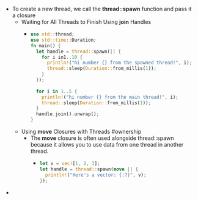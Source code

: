 - To create a new thread, we call the **thread::spawn** function and pass it a closure
	- Waiting for All Threads to Finish Using **join** Handles
		- ```rust
		  use std::thread;
		  use std::time::Duration;
		  fn main() {
		    let handle = thread::spawn(|| {
		      for i in1..10 {
		        println!("hi number {} from the spawned thread!", i); 
		        thread::sleep(Duration::from_millis(1));    
		      }   
		    });
		    
		    for i in 1..5 {
		      println!("hi number {} from the main thread!", i);    
		      thread::sleep(Duration::from_millis(1)); 
		    }   
		    handle.join().unwrap();
		  }
		  
		  ```
	- Using **move** Closures with Threads #ownership
		- The **move** closure is often used alongside thread::spawn because it allows you to use data from one thread in another thread.
			- ```rust
			  let v = vec![1, 2, 3];
			  let handle = thread::spawn(move || {
			    println!("Here's a vector: {:?}", v);    
			  });
			  ```
-